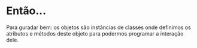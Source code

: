 # Então...

Para guradar bem: os objetos são instâncias de classes onde definimos os atributos e métodos deste objeto para podermos programar a interação dele.